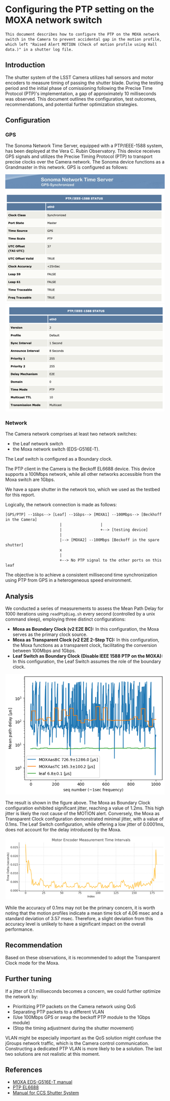 # Configuring the PTP setting on the MOXA network switch

```{abstract}
This document describes how to configure the PTP on the MOXA network switch in the Camera to prevent accidental gap in the motion profile, which left "Raised Alert MOTION (Check of motion profile using Hall data.)" in a shutter log file.
```

## Introduction
The shutter system of the LSST Camera utilizes hall sensors and motor encoders to measure timing of passing the shutter blade. During the testing period and the initial phase of comissioning following the Precise Time Protocol (PTP)'s implementation, a gap of approximately 10 milliseconds was observed. This document outlines the configuration, test outcomes, recommendations, and potential further optimization strategies. 

## Configuration
### GPS
The Sonoma Network Time Server, equipped with a PTP/IEEE-1588 system, has been deployed at the Vera C. Rubin Observatory. This device receives GPS signals and utilizes the Precise Timing Protocol (PTP) to transport precise clocks over the Camera network. The Sonoma device functions as a Grandmaster in this network. GPS is configured as follows:

![GPS configuration 1](figs/gps1.png)
![GPS configuration 2](figs/gps2.png)

### Network 
The Camera network comprises at least two network switches:
- the Leaf network switch
- the Moxa network switch (EDS-G516E-T).

The Leaf switch is configured as a Boundary clock.

The PTP client in the Camera is the Beckoff EL6688 device. This device supports a 100Mbps network, while all other networks accessible from the Moxa switch are 1Gbps.

We have a spare shutter in the network too, which we used as the testbed for this report.

Logically, the network connection is made as follows:
```
[GPS/PTP] --1Gbps--> [Leaf] --1Gbps--> [MOXA1] --100Mbps--> [Beckhoff in the Camera]
                        |                 |
                        |                 +--> [testing device]
                        |                 
                        |--> [MOXA2] --100Mbps [Beckoff in the spare shutter]
                        x
                        |
                        +--> No PTP signal to the other ports on this leaf
```

The objective is to achieve a consistent millisecond time synchronization using PTP from GPS in a heterogeneous speed environment. 

## Analysis

We conducted a series of measurements to assess the Mean Path Delay for 1000 iterations using `readPtpDiag.sh` every second (controlled by a unix command sleep), employing three distinct configurations:

- **Moxa as Boundary Clock (v2 E2E BC):** In this configuration, the Moxa serves as the primary clock source.
- **Moxa as Transparent Clock (v2 E2E 2-Step TC):** In this configuration, the Moxa functions as a transparent clock, facilitating the conversion between 100Mbps and 1Gbps.
- **Leaf Switch as Boundary Clock (Disable IEEE 1588 PTP on the MOXA):** In this configuration, the Leaf Switch assumes the role of the boundary clock.

![Mean Path Delay](figs/meanpathdelay.png)

The result is shown in the figure above. The Moxa as Boundary Clock configuration exhibited significant jitter, reaching a value of 1.2ms. This high jitter is likely the root cause of the MOTION alert. Conversely, the Moxa as Transparent Clock configuration demonstrated minimal jitter, with a value of 0.1ms. The Leaf Switch configuration, while offering a low jitter of 0.0001ms, does not account for the delay introduced by the Moxa.

![Motion Profile Tickets](figs/motionprofileticks.png)

While the accuracy of 0.1ms may not be the primary concern, it is worth noting that the motion profiles indicate a mean time tick of 4.06 msec and a standard deviation of 3.57 msec. Therefore, a slight deviation from this accuracy level is unlikely to have a significant impact on the overall performance.

## Recommendation
Based on these observations, it is recommended to adopt the Transparent Clock mode for the Moxa. 

## Further tuning
If a jitter of 0.1 milliseconds becomes a concern, we could further optimize the network by:
- Prioritizing PTP packets on the Camera network using QoS
- Separating PTP packets to a different VLAN
- (Use 100Mbps GPS or swap the beckoff PTP module to the 1Gbps module)
- (Stop the timing adjustment during the shutter movement)
  
VLAN might be especially important as the QoS solution might confuse the jGroups network traffic, which is the Camera control communication. Constructing a dedicated PTP VLAN is more likely to be a solution. The last two solutions are not realistic at this moment.

## References
- [MOXA EDS-G516E-T manual](https://cdn-cms-frontdoor-dfc8ebanh6bkb3hs.a02.azurefd.net/getmedia/e3be8aa7-8a55-48e9-856d-ad9404200344/moxa-managed-ethernet-switch-ui-2.0-fw-5.x-user-manual-v2.7.pdf)
- [PTP EL6688](https://download.beckhoff.com/download/document/io/ethercat-terminals/el6688_en.pdf)
- [Manual for CCS Shutter System](https://docs.google.com/document/d/1k-oAwnY8rhwuz5pN1PkQU-riK-ZKio4tmEnwgZLlOFM/edit?tab=t.0#heading=h.t2ammhkqrplq)
